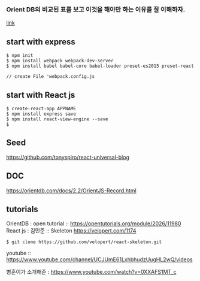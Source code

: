 ### Orient DB의 비교된 표를 보고 이것을 해야만 하는 이유를 잘 이해하자.
   [link](http://orientdb.com/orientdb-vs-mongodb/ "OrientDB VS MongoDB")
    
## start with express
```
$ npm init
$ npm install webpack webpack-dev-server
$ npm install babel babel-core babel-loader preset-es2015 preset-react

// create File 'webpack.config.js
```


## start with React js
```
$ create-react-app APPNAME
$ npm install express save
$ npm install react-view-engine --save
$ 
```

## Seed
https://github.com/tonyspiro/react-universal-blog

## DOC
https://orientdb.com/docs/2.2/OrientJS-Record.html



## tutorials
OrientDB : open tutorial :: https://opentutorials.org/module/2026/11980
React js : 김민준 :: Skeleton  https://velopert.com/1174
~~~~
$ git clone https://github.com/velopert/react-skeleton.git
~~~~

youtube :: https://www.youtube.com/channel/UCJUmE61LxhbhudzUugHL2wQ/videos


병훈이가 소개해준 : https://www.youtube.com/watch?v=0XXAFS1MT_c

